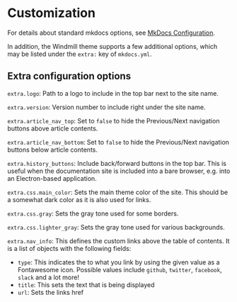 # Customization


For details about standard mkdocs options, see [MkDocs Configuration](http://www.mkdocs.org/user-guide/configuration/).

In addition, the Windmill theme supports a few additional options, which may be
listed under the `extra:` key of `mkdocs.yml`.

## Extra configuration options

`extra.logo`: Path to a logo to include in the top bar next to the site name.

`extra.version`: Version number to include right under the site name.

`extra.article_nav_top`: Set to `false` to hide the Previous/Next navigation buttons above article contents.

`extra.article_nav_bottom`: Set to `false` to hide the Previous/Next navigation buttons below article contents.

`extra.history_buttons`: Include back/forward buttons in the top bar. This is
  useful when the documentation site is included into a bare browser, e.g. into
  an Electron-based application.

`extra.css.main_color`: Sets the main theme color of the site. This should be a somewhat dark color as it is also used for links.

`extra.css.gray`: Sets the gray tone used for some borders.

`extra.css.lighter_gray`: Sets the gray tone used for various backgrounds.

`extra.nav_info`: This defines the custom links above the table of contents. It is a list of objects with the following fields:
- `type`: This indicates the to what you link by using the given value as a Fontawesome icon. Possible values include `github`, `twitter`, `facebook`, `slack` and a lot more!
- `title`: This sets the text that is being displayed
- `url`: Sets the links href
